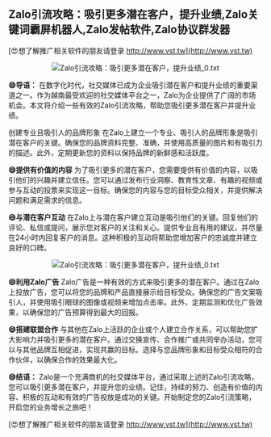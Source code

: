 ## **Zalo引流攻略：吸引更多潜在客户，提升业绩,Zalo关键词霸屏机器人,Zalo发帖软件,Zalo协议群发器**

[😍想了解推广相关软件的朋友请登录 http://www.vst.tw](http://www.vst.tw)

 <center><img src="https://vst.tw/MP4/tuiguang/png/4.png" alt="Zalo引流攻略：吸引更多潜在客户，提升业绩_0.txt"></center>

**😄导语：**
在数字化时代，社交媒体已成为企业吸引潜在客户和提升业绩的重要渠道之一。作为越南最受欢迎的社交媒体平台之一，Zalo为企业提供了广阔的市场机会。本文将介绍一些有效的Zalo引流攻略，帮助您吸引更多潜在客户并提升业绩。

创建专业且吸引人的品牌形象
在Zalo上建立一个专业、吸引人的品牌形象是吸引潜在客户的关键。确保您的品牌资料完整、准确，并使用高质量的图片和有吸引力的描述。此外，定期更新您的资料以保持品牌的新鲜感和活跃度。

**😄提供有价值的内容**
为了吸引更多的潜在客户，您需要提供有价值的内容，以吸引他们的兴趣并建立信任。您可以通过发布行业洞察、教育性文章、有趣的视频或参与互动的投票来实现这一目标。确保您的内容与您的目标受众相关，并提供解决问题和满足需求的信息。

**😄与潜在客户互动**
在Zalo上与潜在客户建立互动是吸引他们的关键。回复他们的评论、私信或提问，展示您对客户的关注和关心。提供专业且有用的建议，并尽量在24小时内回复客户的消息。这种积极的互动将帮助您增加客户的忠诚度并建立良好的口碑。

 <center><img src="https://vst.tw/MP4/tuiguang/png/4.png" alt="Zalo引流攻略：吸引更多潜在客户，提升业绩_0.txt"></center>

**😄利用Zalo广告**
Zalo广告是一种有效的方式来吸引更多的潜在客户。通过在Zalo上投放广告，您可以将您的品牌和产品直接展示给目标受众。确保您的广告文案吸引人，并使用吸引眼球的图像或视频来增加点击率。此外，定期监测和优化广告效果，以确保您的广告预算得到最大的回报。

**😄搭建联盟合作**
与其他在Zalo上活跃的企业或个人建立合作关系，可以帮助您扩大影响力并吸引更多的潜在客户。通过交换宣传、合作推广或共同举办活动，您可以与其他品牌互相促进，实现共赢的目标。选择与您品牌形象和目标受众相符的合作伙伴，以确保合作的效果最大化。

**😄结语：**
Zalo是一个充满商机的社交媒体平台，通过采取上述的Zalo引流攻略，您可以吸引更多潜在客户，并提升您的业绩。记住，持续的努力、创造有价值的内容、积极的互动和有效的广告投放是成功的关键。开始制定您的Zalo引流策略，开启您的业务增长之旅吧！

[😍想了解推广相关软件的朋友请登录 http://www.vst.tw](http://www.vst.tw)



